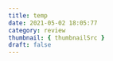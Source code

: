 ```yaml
---
title: temp
date: 2021-05-02 18:05:77
category: review
thumbnail: { thumbnailSrc }
draft: false
---
```


